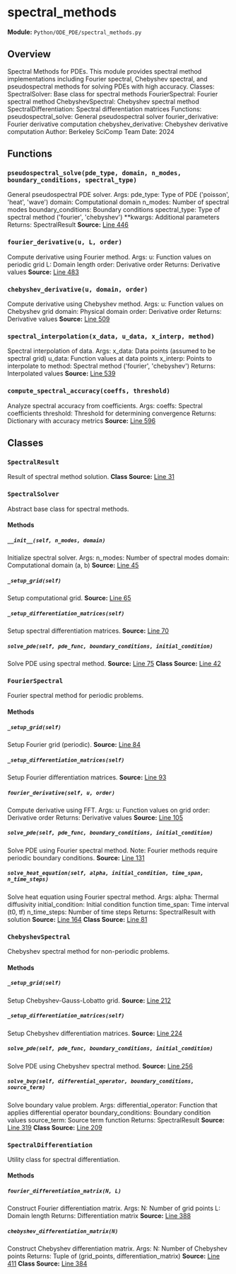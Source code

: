 # spectral_methods
**Module:** `Python/ODE_PDE/spectral_methods.py`
## Overview
Spectral Methods for PDEs.
This module provides spectral method implementations including Fourier spectral,
Chebyshev spectral, and pseudospectral methods for solving PDEs with high accuracy.
Classes:
SpectralSolver: Base class for spectral methods
FourierSpectral: Fourier spectral method
ChebyshevSpectral: Chebyshev spectral method
SpectralDifferentiation: Spectral differentiation matrices
Functions:
pseudospectral_solve: General pseudospectral solver
fourier_derivative: Fourier derivative computation
chebyshev_derivative: Chebyshev derivative computation
Author: Berkeley SciComp Team
Date: 2024
## Functions
### `pseudospectral_solve(pde_type, domain, n_modes, boundary_conditions, spectral_type)`
General pseudospectral PDE solver.
Args:
pde_type: Type of PDE ('poisson', 'heat', 'wave')
domain: Computational domain
n_modes: Number of spectral modes
boundary_conditions: Boundary conditions
spectral_type: Type of spectral method ('fourier', 'chebyshev')
**kwargs: Additional parameters
Returns:
SpectralResult
**Source:** [Line 446](Python/ODE_PDE/spectral_methods.py#L446)
### `fourier_derivative(u, L, order)`
Compute derivative using Fourier method.
Args:
u: Function values on periodic grid
L: Domain length
order: Derivative order
Returns:
Derivative values
**Source:** [Line 483](Python/ODE_PDE/spectral_methods.py#L483)
### `chebyshev_derivative(u, domain, order)`
Compute derivative using Chebyshev method.
Args:
u: Function values on Chebyshev grid
domain: Physical domain
order: Derivative order
Returns:
Derivative values
**Source:** [Line 509](Python/ODE_PDE/spectral_methods.py#L509)
### `spectral_interpolation(x_data, u_data, x_interp, method)`
Spectral interpolation of data.
Args:
x_data: Data points (assumed to be spectral grid)
u_data: Function values at data points
x_interp: Points to interpolate to
method: Spectral method ('fourier', 'chebyshev')
Returns:
Interpolated values
**Source:** [Line 539](Python/ODE_PDE/spectral_methods.py#L539)
### `compute_spectral_accuracy(coeffs, threshold)`
Analyze spectral accuracy from coefficients.
Args:
coeffs: Spectral coefficients
threshold: Threshold for determining convergence
Returns:
Dictionary with accuracy metrics
**Source:** [Line 596](Python/ODE_PDE/spectral_methods.py#L596)
## Classes
### `SpectralResult`
Result of spectral method solution.
**Class Source:** [Line 31](Python/ODE_PDE/spectral_methods.py#L31)
### `SpectralSolver`
Abstract base class for spectral methods.
#### Methods
##### `__init__(self, n_modes, domain)`
Initialize spectral solver.
Args:
n_modes: Number of spectral modes
domain: Computational domain (a, b)
**Source:** [Line 45](Python/ODE_PDE/spectral_methods.py#L45)
##### `_setup_grid(self)`
Setup computational grid.
**Source:** [Line 65](Python/ODE_PDE/spectral_methods.py#L65)
##### `_setup_differentiation_matrices(self)`
Setup spectral differentiation matrices.
**Source:** [Line 70](Python/ODE_PDE/spectral_methods.py#L70)
##### `solve_pde(self, pde_func, boundary_conditions, initial_condition)`
Solve PDE using spectral method.
**Source:** [Line 75](Python/ODE_PDE/spectral_methods.py#L75)
**Class Source:** [Line 42](Python/ODE_PDE/spectral_methods.py#L42)
### `FourierSpectral`
Fourier spectral method for periodic problems.
#### Methods
##### `_setup_grid(self)`
Setup Fourier grid (periodic).
**Source:** [Line 84](Python/ODE_PDE/spectral_methods.py#L84)
##### `_setup_differentiation_matrices(self)`
Setup Fourier differentiation matrices.
**Source:** [Line 93](Python/ODE_PDE/spectral_methods.py#L93)
##### `fourier_derivative(self, u, order)`
Compute derivative using FFT.
Args:
u: Function values on grid
order: Derivative order
Returns:
Derivative values
**Source:** [Line 105](Python/ODE_PDE/spectral_methods.py#L105)
##### `solve_pde(self, pde_func, boundary_conditions, initial_condition)`
Solve PDE using Fourier spectral method.
Note: Fourier methods require periodic boundary conditions.
**Source:** [Line 131](Python/ODE_PDE/spectral_methods.py#L131)
##### `solve_heat_equation(self, alpha, initial_condition, time_span, n_time_steps)`
Solve heat equation using Fourier spectral method.
Args:
alpha: Thermal diffusivity
initial_condition: Initial condition function
time_span: Time interval (t0, tf)
n_time_steps: Number of time steps
Returns:
SpectralResult with solution
**Source:** [Line 164](Python/ODE_PDE/spectral_methods.py#L164)
**Class Source:** [Line 81](Python/ODE_PDE/spectral_methods.py#L81)
### `ChebyshevSpectral`
Chebyshev spectral method for non-periodic problems.
#### Methods
##### `_setup_grid(self)`
Setup Chebyshev-Gauss-Lobatto grid.
**Source:** [Line 212](Python/ODE_PDE/spectral_methods.py#L212)
##### `_setup_differentiation_matrices(self)`
Setup Chebyshev differentiation matrices.
**Source:** [Line 224](Python/ODE_PDE/spectral_methods.py#L224)
##### `solve_pde(self, pde_func, boundary_conditions, initial_condition)`
Solve PDE using Chebyshev spectral method.
**Source:** [Line 256](Python/ODE_PDE/spectral_methods.py#L256)
##### `solve_bvp(self, differential_operator, boundary_conditions, source_term)`
Solve boundary value problem.
Args:
differential_operator: Function that applies differential operator
boundary_conditions: Boundary condition values
source_term: Source term function
Returns:
SpectralResult
**Source:** [Line 319](Python/ODE_PDE/spectral_methods.py#L319)
**Class Source:** [Line 209](Python/ODE_PDE/spectral_methods.py#L209)
### `SpectralDifferentiation`
Utility class for spectral differentiation.
#### Methods
##### `fourier_differentiation_matrix(N, L)`
Construct Fourier differentiation matrix.
Args:
N: Number of grid points
L: Domain length
Returns:
Differentiation matrix
**Source:** [Line 388](Python/ODE_PDE/spectral_methods.py#L388)
##### `chebyshev_differentiation_matrix(N)`
Construct Chebyshev differentiation matrix.
Args:
N: Number of Chebyshev points
Returns:
Tuple of (grid_points, differentiation_matrix)
**Source:** [Line 411](Python/ODE_PDE/spectral_methods.py#L411)
**Class Source:** [Line 384](Python/ODE_PDE/spectral_methods.py#L384)
